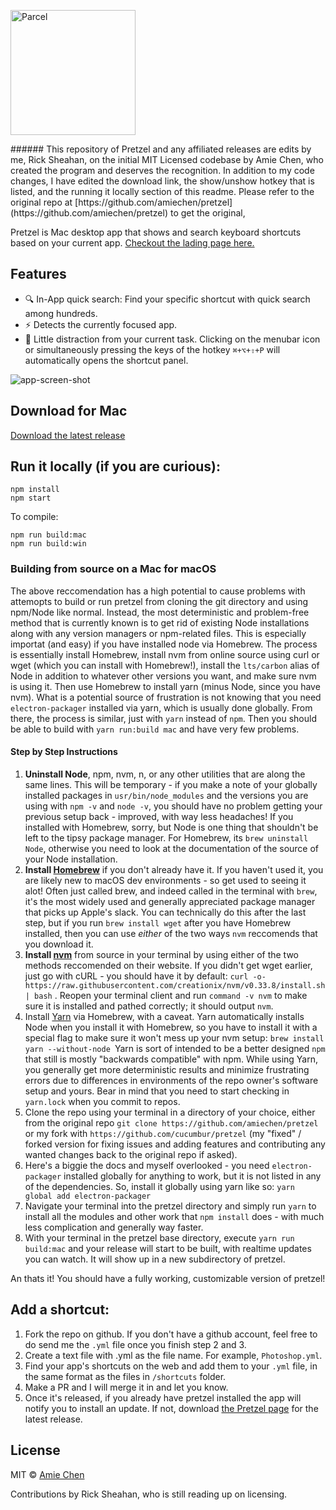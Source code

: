 <p align="left">
  <a href="https://www.amie-chen.com/pretzel/" target="_blank">
    <img alt="Parcel" src="./screenshot/logo.png" width="200">
  </a>
</p>
###### This repository of Pretzel and any affiliated releases are edits by me, Rick Sheahan, on the initial MIT Licensed codebase by Amie Chen, who created the program and deserves the recognition. In addition to my code changes, I have edited the download link, the show/unshow hotkey that is listed, and the running it locally section of this readme. Please refer to the original repo at [https://github.com/amiechen/pretzel](https://github.com/amiechen/pretzel) to get the original,

Pretzel is Mac desktop app that shows and search keyboard shortcuts based on your current app. [Checkout the lading page here.](https://www.amie-chen.com/pretzel)

## Features

* 🔍 In-App quick search: Find your specific shortcut with quick search among hundreds.
* ⚡ Detects the currently focused app.
* 🐠 Little distraction from your current task. Clicking on the menubar icon or simultaneously pressing the keys of the hotkey `⌘+⌥+⇧+P` will automatically opens the shortcut panel.

![app-screen-shot](./screenshot/app-screen.png)

## Download for Mac

[Download the latest <rick-fork> release](https://ricksheahan.io/downloads/Pretzel.app)

## Run it locally (if you are curious):

```
npm install
npm start
```

To compile:

```
npm run build:mac
npm run build:win
```

### Building from source on a Mac for macOS
The above reccomendation has a high potential to cause problems with attemopts to build or run pretzel from cloning the git directory and using npm/Node like normal. Instead, the most deterministic and problem-free method that is currently known is to get rid of existing Node installations along with any version managers or npm-related files. This is especially importat (and easy) if you have installed node via Homebrew. 
The process is essentially install Homebrew, install nvm from online source using curl or wget (which you can install with Homebrew!), install the `lts/carbon` alias of Node in addition to whatever other versions you want, and make sure nvm is using it. Then use Homebrew to install yarn (minus Node, since you have nvm). What is a potential source of frustration is not knowing that you need `electron-packager` installed via yarn, which is usually done globally. From there, the process is similar, just with `yarn` instead of `npm`. Then you should be able to build with `yarn run:build mac` and have very few problems.

#### Step by Step Instructions
1. **Uninstall Node**, npm, nvm, n, or any other utilities that are along the same lines. This will be temporary - if you make a note of your globally installed packages in `usr/bin/node_modules` and the versions you are using with `npm -v` and `node -v`, you should have no problem getting your previous setup back - improved, with way less headaches! If you installed with Homebrew, sorry, but Node is one thing that shouldn't be left to the tipsy package manager. For Homebrew, its `brew uninstall Node`, otherwise you need to look at the documentation of the source of your Node installation.
2. **Install [Homebrew](https://brew.sh)** if you don't already have it. If you haven't used it, you are likely new to macOS dev environments - so get used to seeing it alot! Often just called brew, and indeed called in the terminal with `brew`, it's the most widely used and generally appreciated package manager that picks up Apple's slack. You can technically do this after the last step, but if you run `brew install wget` after you have Homebrew installed, then you can use *either* of the two ways `nvm` reccomends that you download it.
3. **Install [nvm](https://github.com/creationix/nvm#install-script)** from source in your terminal by using either of the two methods reccomended on their website. If you didn't get wget earlier, just go with cURL - you should have it by default: `curl -o- https://raw.githubusercontent.com/creationix/nvm/v0.33.8/install.sh | bash` . Reopen your terminal client and run `command -v nvm` to make sure it is installed and pathed correctly; it should output `nvm`.
4. Install [Yarn](https://yarnpkg.com/lang/en/docs/install/) via Homebrew, with a caveat. Yarn automatically installs Node when you install it with Homebrew, so you have to install it with a special flag to make sure it won't mess up your nvm setup: `brew install yarn --without-node
`Yarn is sort of intended to be a better designed `npm` that still is mostly "backwards compatible" with npm. While using Yarn, you generally get more deterministic results and minimize frustrating errors due to differences in environments of the repo owner's software setup and yours. Bear in mind that you need to start checking in `yarn.lock` when you commit to repos.
5. Clone the repo using your terminal in a directory of your choice, either from the original repo `git clone https://github.com/amiechen/pretzel` or my fork with `https://github.com/cucumbur/pretzel` (my "fixed" / forked version for fixing issues and adding features and contributing any wanted changes back to the original repo if asked).
6. Here's a biggie the docs and myself overlooked - you need `electron-packager` installed globally for anything to work, but it is not listed in any of the dependencies. So, install it globally using yarn like so: `yarn global add electron-packager`
7. Navigate your terminal into the pretzel directory and simply run `yarn` to install all the modules and other work that `npm install` does - with much less complication and generally way faster.
8. With your terminal in the pretzel base directory, execute `yarn run build:mac` and your release will start to be built, with realtime updates you can watch. It will show up in a new subdirectory of pretzel. 

An thats it! You should have a fully working, customizable version of pretzel!


## Add a shortcut:

1.  Fork the repo on github. If you don't have a github account, feel free to do send me the `.yml` file once you finish step 2 and 3.
2.  Create a text file with <your-app-name>.yml as the file name. For example, `Photoshop.yml`.
3.  Find your app's shortcuts on the web and add them to your `.yml` file, in the same format as the files in `/shortcuts` folder.
4.  Make a PR and I will merge it in and let you know.
5.  Once it's released, if you already have pretzel installed the app will notify you to install an update. If not, download [the Pretzel page]() for the latest release.

## License

MIT © [Amie Chen](https://amie-chen.com)

Contributions by Rick Sheahan, who is still reading up on licensing.

